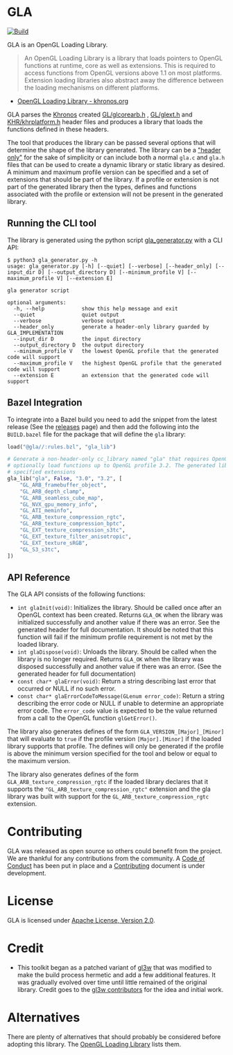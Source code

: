 # GLA

[![Build](https://github.com/realityforge/gla/actions/workflows/build.yml/badge.svg)](https://github.com/realityforge/gla/actions/workflows/build.yml)

GLA is an OpenGL Loading Library.

> An OpenGL Loading Library is a library that loads pointers to OpenGL functions at runtime, core as well as extensions.
> This is required to access functions from OpenGL versions above 1.1 on most platforms. Extension loading libraries
> also abstract away the difference between the loading mechanisms on different platforms.

- [OpenGL Loading Library - khronos.org](https://www.khronos.org/opengl/wiki/OpenGL_Loading_Library)

GLA parses the [Khronos](https://www.khronos.org) created [GL/glcorearb.h](include/GL/glcorearb.h)
, [GL/glext.h](include/GL/glext.h) and [KHR/khrplatform.h](include/KHR/khrplatform.h) header files and produces a
library that loads the functions defined in these headers.

The tool that produces the library can be passed several options that will determine the shape of the library generated.
The library can be a ["header only"](https://en.wikipedia.org/wiki/Header-only) for the sake of simplicity or can
include both a normal `gla.c` and `gla.h` files that can be used to create a dynamic library or static library as
desired. A minimum and maximum profile version can be specified and a set of extensions that should be part of the
library. If a profile or extension is not part of the generated library then the types, defines and functions associated
with the profile or extension will not be present in the generated library.

## Running the CLI tool

The library is generated using the python script [gla_generator.py](gla_generator.py) with a CLI API:

```
$ python3 gla_generator.py -h
usage: gla_generator.py [-h] [--quiet] [--verbose] [--header_only] [--input_dir D] [--output_directory D] [--minimum_profile V] [--maximum_profile V] [--extension E]

gla generator script

optional arguments:
  -h, --help            show this help message and exit
  --quiet               quiet output
  --verbose             verbose output
  --header_only         generate a header-only library guarded by GLA_IMPLEMENTATION
  --input_dir D         the input directory
  --output_directory D  the output directory
  --minimum_profile V   the lowest OpenGL profile that the generated code will support
  --maximum_profile V   the highest OpenGL profile that the generated code will support
  --extension E         an extension that the generated code will support
```

## Bazel Integration

To integrate into a Bazel build you need to add the snippet from the latest release (See the [releases](https://github.com/realityforge/gla/releases) page) and then add the following into the `BUILD.bazel` file for the package that will define the `gla` library:

```python
load("@gla//:rules.bzl", "gla_lib")

# Generate a non-header-only cc_library named "gla" that requires OpenGL profile 3.0 but will
# optionally load functions up to OpenGL profile 3.2. The generated library also supports the
# specified extensions
gla_lib("gla", False, "3.0", "3.2", [
    "GL_ARB_framebuffer_object",
    "GL_ARB_depth_clamp",
    "GL_ARB_seamless_cube_map",
    "GL_NVX_gpu_memory_info",
    "GL_ATI_meminfo",
    "GL_ARB_texture_compression_rgtc",
    "GL_ARB_texture_compression_bptc",
    "GL_EXT_texture_compression_s3tc",
    "GL_EXT_texture_filter_anisotropic",
    "GL_EXT_texture_sRGB",
    "GL_S3_s3tc",
])
```

## API Reference

The GLA API consists of the following functions:

* `int glaInit(void)`:  Initializes the library. Should be called once after an OpenGL context has
  been created. Returns `GLA_OK` when the library was initialized successfully and another value if there was an error.
  See the generated header for full documentation. It should be noted that this function will fail if the minimum
  profile requirement is not met by the loaded library.
* `int glaDispose(void)`:  Unloads the library. Should be called when the library is no longer required.
  Returns `GLA_OK` when the library was disposed successfully and another value if there was an error. (See the
  generated header for full documentation)
* `const char* glaError(void)`:  Return a string describing last error that occurred or NULL if no such error.
* `const char* glaErrorCodeToMessage(GLenum error_code)`:  Return a string describing the error code or NULL if unable
  to determine an appropriate error code. The `error_code` value is expected to be the value returned from a call to the
  OpenGL function `glGetError()`.

The library also generates defines of the form `GLA_VERSION_[Major]_[Minor]` that will evaluate to `true` if the profile
version `[Major].[Minor]` if the loaded library supports that profile. The defines will only be generated if the profile
is above the minimum version specified for the tool and below or equal to the maximum version.

The library also generates defines of the form `GLA_ARB_texture_compression_rgtc` if the loaded library declares that it
supports the `"GL_ARB_texture_compression_rgtc"` extension and the gla library was built with support for
the `GL_ARB_texture_compression_rgtc` extension.

# Contributing

GLA was released as open source so others could benefit from the project. We are thankful for any
contributions from the community. A [Code of Conduct](CODE_OF_CONDUCT.md) has been put in place and
a [Contributing](CONTRIBUTING.md) document is under development.

# License

GLA is licensed under [Apache License, Version 2.0](LICENSE).

# Credit

* This toolkit began as a patched variant of [gl3w](https://github.com/skaslev/gl3w) that was modified to make the build
  process hermetic and add a few additional features. It was gradually evolved over time until little remained of the
  original library. Credit goes to the [gl3w contributors](https://github.com/skaslev/gl3w#credits) for the idea and
  initial work.

# Alternatives

There are plenty of alternatives that should probably be considered before adopting this library.
The [OpenGL Loading Library](https://www.khronos.org/opengl/wiki/OpenGL_Loading_Library) lists them.
